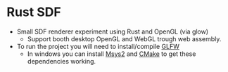 # Rust SDF
- Small SDF renderer experiment using Rust and OpenGL (via glow)
  - Support booth desktop OpenGL and WebGL trough web assembly.
- To run the project you will need to install/compile [GLFW](https://www.glfw.org/docs/latest/compile.html)
  - In windows you can install [Msys2](https://www.msys2.org/) and [CMake](https://cmake.org/download/) to get these dependencies working.

